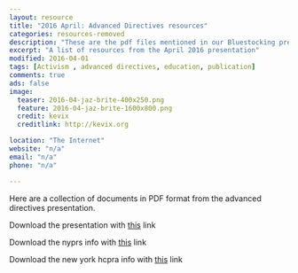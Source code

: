 ```yaml
---
layout: resource
title: "2016 April: Advanced Directives resources"
categories: resources-removed
description: "These are the pdf files mentioned in our Bluestocking presentation for April 2016"
excerpt: "A list of resources from the April 2016 presentation"
modified: 2016-04-01
tags: [Activism , advanced directives, education, publication]
comments: true
ads: false
image:
  teaser: 2016-04-jaz-brite-400x250.png
  feature: 2016-04-jaz-brite-1600x800.png
  credit: kevix
  creditlink: http://kevix.org

location: "The Internet"
website: "n/a"
email: "n/a"
phone: "n/a"

---
```


Here are a collection of documents in PDF format from the advanced directives presentation.

Download the presentation with [this](/images/2016-04-08-icarus-nyc-advanced-directives-handout.pdf) link

Download the nyprs info with [this](/images/2016-04-08-icarus-nyc-nyprs-info.pdf) link

Download the new york hcpra info with [this](/images/2016-04-08-icarus-nyc-new-york-hcpra.pdf) link
